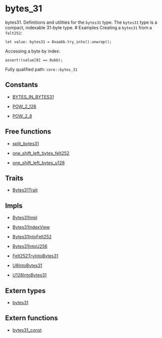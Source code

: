 # bytes_31

bytes31. Definitions and utilities for the `bytes31` type.  The `bytes31` type is a compact, indexable 31-byte type.  # Examples  Creating a `bytes31` from a `felt252`:
```cairo
let value: bytes31 = 0xaabb.try_into().unwrap();
```
Accessing a byte by index:
```cairo
assert!(value[0] == 0xbb);
```

Fully qualified path: `core::bytes_31`

## Constants

- [BYTES_IN_BYTES31](./core-bytes_31-BYTES_IN_BYTES31.md)

- [POW_2_128](./core-bytes_31-POW_2_128.md)

- [POW_2_8](./core-bytes_31-POW_2_8.md)

## Free functions

- [split_bytes31](./core-bytes_31-split_bytes31.md)

- [one_shift_left_bytes_felt252](./core-bytes_31-one_shift_left_bytes_felt252.md)

- [one_shift_left_bytes_u128](./core-bytes_31-one_shift_left_bytes_u128.md)

## Traits

- [Bytes31Trait](./core-bytes_31-Bytes31Trait.md)

## Impls

- [Bytes31Impl](./core-bytes_31-Bytes31Impl.md)

- [Bytes31IndexView](./core-bytes_31-Bytes31IndexView.md)

- [Bytes31IntoFelt252](./core-bytes_31-Bytes31IntoFelt252.md)

- [Bytes31IntoU256](./core-bytes_31-Bytes31IntoU256.md)

- [Felt252TryIntoBytes31](./core-bytes_31-Felt252TryIntoBytes31.md)

- [U8IntoBytes31](./core-bytes_31-U8IntoBytes31.md)

- [U128IntoBytes31](./core-bytes_31-U128IntoBytes31.md)

## Extern types

- [bytes31](./core-bytes_31-bytes31.md)

## Extern functions

- [bytes31_const](./core-bytes_31-bytes31_const.md)

